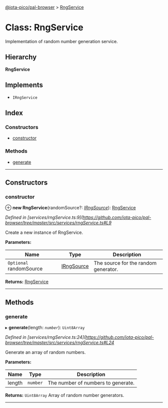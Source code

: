 [@iota-pico/pal-browser](../README.md) > [RngService](../classes/rngservice.md)

# Class: RngService

Implementation of random number generation service.

## Hierarchy

**RngService**

## Implements

* `IRngService`

## Index

### Constructors

* [constructor](rngservice.md#constructor)

### Methods

* [generate](rngservice.md#generate)

---

## Constructors

<a id="constructor"></a>

###  constructor

⊕ **new RngService**(randomSource?: *[IRngSource](../interfaces/irngsource.md)*): [RngService](rngservice.md)

*Defined in [services/rngService.ts:9](https://github.com/iota-pico/pal-browser/tree/master/src/services/rngService.ts#L9*

Create a new instance of RngService.

**Parameters:**

| Name | Type | Description |
| ------ | ------ | ------ |
| `Optional` randomSource | [IRngSource](../interfaces/irngsource.md) |  The source for the random generator. |

**Returns:** [RngService](rngservice.md)

___

## Methods

<a id="generate"></a>

###  generate

▸ **generate**(length: *`number`*): `Uint8Array`

*Defined in [services/rngService.ts:24](https://github.com/iota-pico/pal-browser/tree/master/src/services/rngService.ts#L24*

Generate an array of random numbers.

**Parameters:**

| Name | Type | Description |
| ------ | ------ | ------ |
| length | `number` |  The number of numbers to generate. |

**Returns:** `Uint8Array`
Array of random number generators.

___

